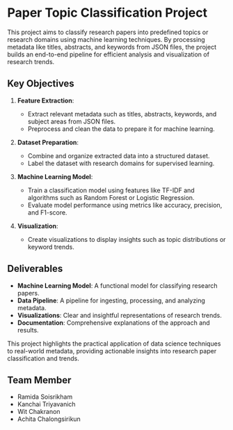 # Paper Topic Classification Project

This project aims to classify research papers into predefined topics or research domains using machine learning techniques. By processing metadata like titles, abstracts, and keywords from JSON files, the project builds an end-to-end pipeline for efficient analysis and visualization of research trends.

## Key Objectives

1. **Feature Extraction**:

   - Extract relevant metadata such as titles, abstracts, keywords, and subject areas from JSON files.
   - Preprocess and clean the data to prepare it for machine learning.

2. **Dataset Preparation**:

   - Combine and organize extracted data into a structured dataset.
   - Label the dataset with research domains for supervised learning.

3. **Machine Learning Model**:

   - Train a classification model using features like TF-IDF and algorithms such as Random Forest or Logistic Regression.
   - Evaluate model performance using metrics like accuracy, precision, and F1-score.

4. **Visualization**:
   - Create visualizations to display insights such as topic distributions or keyword trends.

## Deliverables

- **Machine Learning Model**: A functional model for classifying research papers.
- **Data Pipeline**: A pipeline for ingesting, processing, and analyzing metadata.
- **Visualizations**: Clear and insightful representations of research trends.
- **Documentation**: Comprehensive explanations of the approach and results.

This project highlights the practical application of data science techniques to real-world metadata, providing actionable insights into research paper classification and trends.

## Team Member

- Ramida Soisrikham
- Kanchai Triyavanich
- Wit Chakranon
- Achita Chalongsirikun
